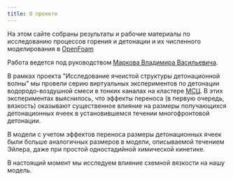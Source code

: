 ```yaml
---
title: О проекте
---
```

На этом сайте собраны результаты и рабочие материалы по исследованию процессов горения и детонации и их численного моделирования в [OpenFoam](https://openfoam.org/) 

Работа ведется под руководством [Маркова Владимира Васильевича](https://www.mathnet.ru/person/17485).

В рамках проекта "Исследование ячеистой структуры детонационной волны" мы провели серию виртуальных экспериментов по детонации водородо-воздушной смеси в тонких каналах на кластере [МСЦ](https://www.jscc.ru/). В этих экспериментах выяснилось, что эффекты переноса (в первую очередь, вязкость) оказывают существенное влияние на размеры получающихся детонационных ячеек в установившемся течении многофронтовой детонации. 

В модели с учетом эффектов переноса размеры детонационных ячеек были больше аналогичных размеров в модели, описываемой течением Эйлера, даже при простой одностадийной химической кинетике.

В настоящий момент мы исследуем влияние схемной вязкости на нашу модель.